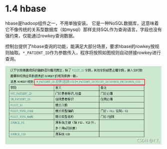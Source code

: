 # 1.4 hbase



hbase是hadoop组件之一，不用单独安装。
它是一种NoSQL数据库，这意味着它不像传统的关系型数据库（如mysql）那样支持SQL作为查询语言，字段也没有强约束，仅能通过rowkey查询数据。

控制台提供了hbase查询的功能，能满足大部分场景，要求hbase的rowkey按规则抽取。`*_PATIENT_ID`作为参数传入，程序将按照如图规则自动拼接rowkey进行查询。



![在这里插入图片描述](./img/hbase001.png)